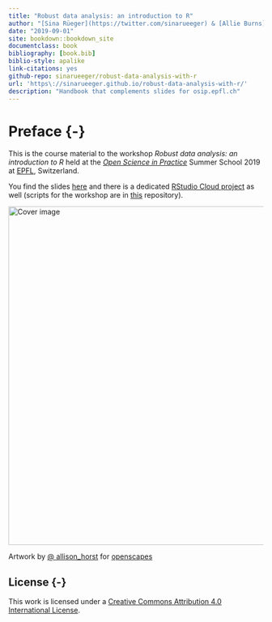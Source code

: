 ```yaml
--- 
title: "Robust data analysis: an introduction to R"
author: "[Sina Rüeger](https://twitter.com/sinarueeger) & [Allie Burns](https://twitter.com/imallieburns)"
date: "2019-09-01"
site: bookdown::bookdown_site
documentclass: book
bibliography: [book.bib]
biblio-style: apalike
link-citations: yes
github-repo: sinarueeger/robust-data-analysis-with-r
url: 'https\://sinarueeger.github.io/robust-data-analysis-with-r/'
description: "Handbook that complements slides for osip.epfl.ch"
---
```


# Preface {-}

This is the course material to the workshop _Robust data analysis: an introduction to R_ held at the [_Open Science in Practice_](http://osip2019.epfl.ch/) Summer School 2019 at [EPFL](https://www.epfl.ch/en/), Switzerland. 

You find the slides [here](https://sinarueeger.github.io/robust-data-analysis-with-r/slides-robust-da.html#1) and there is a dedicated [RStudio Cloud project](https://rstudio.cloud/spaces/24655/join?access_code=nN9TW6co5lZRS5yKGO4Xp1ZChDUXoyCGVzamIzXQ) as well (scripts for the workshop are in [this](https://github.com/sinarueeger/robust-data-analysis-with-r/tree/master/workshop) repository).



<div class="figure">
<img src="https://raw.githubusercontent.com/allisonhorst/stats-illustrations/master/openscapes/starwars-rey-rstats.png" width="669" alt="Cover image" />
<p class="caption">Artwork by <a href="https://github.com/allisonhorst/stats-illustrations">@ allison_horst</a> for <a href="https://www.openscapes.org/">openscapes</a></p>
</div>

## License {-}
This work is licensed under a [Creative Commons Attribution 4.0 International License](http://creativecommons.org/licenses/by-nc/4.0/).

